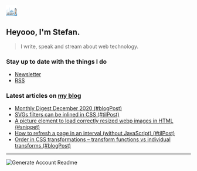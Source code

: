 <img alt width="30" height="30" src="https://raw.githubusercontent.com/stefanjudis/stefanjudis/main/screenshot.png">

## Heyooo, I'm Stefan.

> I write, speak and stream about web technology.

### Stay up to date with the things I do

- [Newsletter](https://www.stefanjudis.com/newsletter/)
- [RSS](https://www.stefanjudis.com/feeds/)

### Latest articles on [my blog](https://www.stefanjudis.com)

<!-- BLOG-POST-LIST:START -->
- [Monthly Digest December 2020 (#blogPost)](https://www.stefanjudis.com/blog/monthly-digest-december-2020/)
- [SVGs filters can be inlined in CSS (#tilPost)](https://www.stefanjudis.com/today-i-learned/svgs-filters-can-be-inlined-in-css/)
- [A picture element to load correctly resized webp images in HTML (#snippet)](https://www.stefanjudis.com/snippets/a-picture-element-to-load-correctly-resized-webp-images-in-html/)
- [How to refresh a page in an interval (without JavaScript) (#tilPost)](https://www.stefanjudis.com/today-i-learned/how-to-refresh-a-page-in-an-interval-without-javascript/)
- [Order in CSS transformations – transform functions vs individual transforms (#blogPost)](https://www.stefanjudis.com/blog/order-in-css-transformation-transform-functions-vs-individual-transforms/)
<!-- BLOG-POST-LIST:END -->

---

![Generate Account Readme](https://github.com/stefanjudis/stefanjudis/workflows/Generate%20Account%20Readme/badge.svg)
